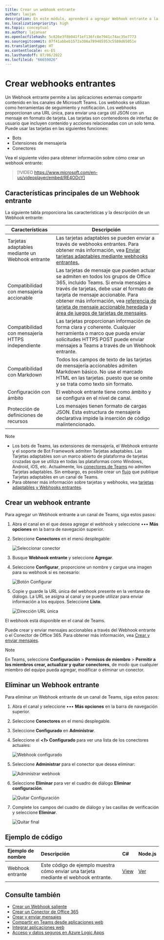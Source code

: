 ```yaml
---
title: Crear un webhook entrante
author: laujan
description: En este módulo, aprenderá a agregar Webhook entrante a la aplicación de Teams y a publicar las solicitudes externas a Teams para usarlo
ms.localizationpriority: high
ms.topic: conceptual
ms.author: lajanuar
ms.openlocfilehash: 5c826e3f8b041f1ef136fc8e7941c74ac35e7773
ms.sourcegitcommit: 07f41abbeb1572a306a789485953c5588d65051e
ms.translationtype: HT
ms.contentlocale: es-ES
ms.lasthandoff: 07/06/2022
ms.locfileid: "66659026"
---
```

# <a name="create-incoming-webhooks"></a>Crear webhooks entrantes

Un Webhook entrante permite a las aplicaciones externas compartir contenido en los canales de Microsoft Teams. Los webhooks se utilizan como herramientas de seguimiento y notificación. Los webhooks proporcionan una URL única, para enviar una carga útil JSON con un mensaje en formato de tarjeta. Las tarjetas son contenedores de interfaz de usuario que incluyen contenido y acciones relacionadas con un solo tema. Puede usar las tarjetas en las siguientes funciones:

* Bots
* Extensiones de mensajería
* Conectores

Vea el siguiente vídeo para obtener información sobre cómo crear un webhook entrante:
<br>
> [!VIDEO https://www.microsoft.com/en-us/videoplayer/embed/RE4ODcY]

## <a name="key-features-of-an-incoming-webhook"></a>Características principales de un Webhook entrante

La siguiente tabla proporciona las características y la descripción de un Webhook entrante:

| Características | Descripción |
| -------- | ----------- |
|Tarjetas adaptables mediante un Webhook entrante | Las tarjetas adaptables se pueden enviar a través de webhooks entrantes. Para obtener más información, vea [Enviar tarjetas adaptables mediante webhooks entrantes.](../../webhooks-and-connectors/how-to/connectors-using.md#send-adaptive-cards-using-an-incoming-webhook)|
|Compatibilidad con mensajería accionable|Las tarjetas de mensaje que pueden actuar se admiten en todos los grupos de Office 365, incluido Teams. Si envía mensajes a través de tarjetas, debe usar el formato de tarjeta de mensaje accionable. Para obtener más información, vea [ referencia de tarjeta de mensaje accionable heredada](/outlook/actionable-messages/message-card-reference) y [área de juegos de tarjetas de mensajes](https://messagecardplayground.azurewebsites.net).|
|Compatibilidad con mensajería HTTPS independiente|Las tarjetas proporcionan información de forma clara y coherente. Cualquier herramienta o marco que pueda enviar solicitudes HTTPS POST puede enviar mensajes a Teams a través de un Webhook entrante.|
|Compatibilidad con Markdown|Todos los campos de texto de las tarjetas de mensajería accionables admiten Markdown básico. No use el marcado HTML en las tarjetas. puesto que se omite y se trata como texto sin formato.|
|Configuración con ámbito|El webhook entrante tiene como ámbito y se configura en el nivel de canal.|
|Protección de definiciones de recursos|Los mensajes tienen formato de cargas JSON. Esta estructura de mensajería declarativa impide la inserción de código malintencionado.|

<!--- TBD: A note should be short and eye-catching. No need to put a list item inside a Note or any admonition for that matter. Re-write the below list item.
--->

> [!NOTE]
>
> * Los bots de Teams, las extensiones de mensajería, el Webhook entrante y el soporte de Bot Framework admiten Tarjetas adaptables. Las Tarjetas adaptables son un marco abierto de plataforma de tarjetas cruzadas que se utiliza en todas las plataformas como Windows, Android, iOS, etc. Actualmente, los [conectores de Teams](../../webhooks-and-connectors/how-to/connectors-creating.md) no admiten Tarjetas adaptables. Sin embargo, es posible crear un [flujo](https://flow.microsoft.com/blog/microsoft-flow-in-microsoft-teams/) que publique Tarjetas adaptables en un canal de Teams.
> * Para obtener más información sobre tarjetas y webhooks, vea [tarjetas adaptables y Webhooks entrantes](~/task-modules-and-cards/what-are-cards.md#adaptive-cards-and-incoming-webhooks).

## <a name="create-an-incoming-webhook"></a>Crear un webhook entrante

Para agregar un Webhook entrante a un canal de Teams, siga estos pasos:

1. Abra el canal en el que desea agregar el webhook y seleccione &#8226;&#8226;&#8226; **Más opciones** en la barra de navegación superior.
1. Seleccione **Conectores** en el menú desplegable:

    ![Seleccionar conector](~/assets/images/connectors.png)

1. Busque **Webhook entrante** y seleccione **Agregar**.
1. Seleccione **Configurar**, proporcione un nombre y cargue una imagen para su webhook si es necesario:

    ![Botón Configurar](~/assets/images/configure.png)

1. Copie y guarde la URL única del webhook presente en la ventana de diálogo. La URL se asigna al canal y se puede utilizar para enviar información a los equipos. Seleccione **Listo**.

    ![Dirección URL única](~/assets/images/url.png)

El webhook está disponible en el canal de Teams.

Puede crear y enviar mensajes accionables a través del Webhook entrante o el Conector de Office 365. Para obtener más información, vea [Crear y enviar mensajes](~/webhooks-and-connectors/how-to/connectors-using.md).

> [!NOTE]
> En Teams, seleccione **Configuración** > **Permisos de miembro** > **Permitir a los miembros crear, actualizar y quitar conectores**, de modo que cualquier miembro del equipo pueda agregar, modificar o eliminar un conector.

## <a name="remove-an-incoming-webhook"></a>Eliminar un Webhook entrante

Para eliminar un Webhook entrante de un canal de Teams, siga estos pasos:

1. Abra el canal y seleccione &#8226;&#8226;&#8226; **Más opciones** en la barra de navegación superior.
1. Seleccione **Conectores** en el menú desplegable.
1. Seleccione **Configurado** en **Administrar**.
1. Seleccione el **<*1*> Configurado** para ver una lista de los conectores actuales:

    ![Webhook configurado](~/assets/images/configured.png)

1. Seleccione **Administrar** para el conector que desea eliminar:

    ![Administrar webhook](~/assets/images/manage.png)

1. Seleccione **Eliminar** para ver el cuadro de diálogo **Eliminar configuración**.

    ![Quitar Configuración](~/assets/images/removeconfiguration.png)

1. Complete los campos del cuadro de diálogo y las casillas de verificación y seleccione **Eliminar**.

    ![Quitar final](~/assets/images/finalremove.png)

## <a name="code-sample"></a>Ejemplo de código

| Ejemplo de nombre           | Descripción | C#    | Node.js   |
|:---------------------|:--------------|:---------|:--------|
|Webhook entrante|Este código de ejemplo muestra cómo enviar una tarjeta mediante el webhook entrante. |[View](https://github.com/OfficeDev/Microsoft-Teams-Samples/tree/main/samples/incoming-webhook/csharp)|[Ver](https://github.com/OfficeDev/Microsoft-Teams-Samples/tree/main/samples/incoming-webhook/nodejs) |

## <a name="see-also"></a>Consulte también

* [Crear un Webhook saliente](~/webhooks-and-connectors/how-to/add-outgoing-webhook.md)
* [Crear un Conector de Office 365](~/webhooks-and-connectors/how-to/connectors-creating.md)
* [Crear y enviar mensajes](~/webhooks-and-connectors/how-to/connectors-using.md)
* [Compartir en Teams desde aplicaciones web](~/concepts/build-and-test/share-to-teams-from-web-apps.md)
* [Integrar aplicaciones web](~/samples/integrate-web-apps-overview.md)
* [Acceso y datos seguros en Azure Logic Apps](/azure/logic-apps/logic-apps-securing-a-logic-app)

